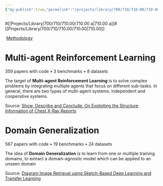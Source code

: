```yaml
---
{"dg-publish":true,"permalink":"/projects/library/700/710/710-00/710-00-a/","noteIcon":"0","created":"2024-01-21T16:30:19.100+09:00","updated":"2024-01-26T18:00:58.389+09:00"}
---
```



#[[Projects/Library/700/710/710.00/710.00 a\|710.00 a]]#[[Projects/Library/700/710/710.00/710.00\|710.00]]


 [Methodology](https://paperswithcode.com/area/methodology)
# Multi-agent Reinforcement Learning
359 papers with code • 3 benchmarks • 8 datasets

The target of **Multi-agent Reinforcement Learning** is to solve complex problems by integrating multiple agents that focus on different sub-tasks. In general, there are two types of multi-agent systems: independent and cooperative systems.

Source: [Show, Describe and Conclude: On Exploiting the Structure Information of Chest X-Ray Reports](https://arxiv.org/abs/2004.12274)

# Domain Generalization

567 papers with code • 19 benchmarks • 24 datasets

The idea of **Domain Generalization** is to learn from one or multiple training domains, to extract a domain-agnostic model which can be applied to an unseen domain

Source: [Diagram Image Retrieval using Sketch-Based Deep Learning and Transfer Learning](https://arxiv.org/abs/2004.10780)
